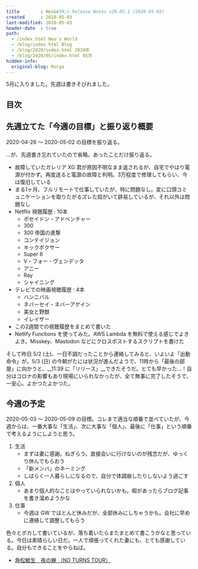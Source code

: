 ```yaml
---
title        : Neo&#39;s Release Notes v29.05.1 (2020-05-03)
created      : 2020-05-03
last-modified: 2020-05-03
header-date  : true
path:
  - /index.html Neo's World
  - /blog/index.html Blog
  - /blog/2020/index.html 2020年
  - /blog/2020/05/index.html 05月
hidden-info:
  original-blog: Murga
---
```


5月に入りました。先週は書きそびれました。

## 目次

## 先週立てた「今週の目標」と振り返り概要

2020-04-26 ～ 2020-05-02 の目標を振り返る。

…が、先週書き忘れていたので省略。あったことだけ振り返る。

- 故障していたガレリア XG 君が原因不明なまま返されるが、自宅でやはり電源が付かず。再度送ると電源の故障と判明。3万程度で修理してもらい、今は復旧している
- まる1ヶ月、フルリモートで仕事していたが、特に問題なし。変に口頭コミュニケーションを取りたがるズレた奴がいて辟易しているが、それ以外は問題なし
- Netflix 視聴履歴 : 10本
  - ポセイドン・アドベンチャー
  - 300
  - 300 帝国の進撃
  - コンテイジョン
  - キックボクサー
  - Super 8
  - V・フォー・ヴェンデッタ
  - アニー
  - Ray
  - シャイニング
- テレビでの映画視聴履歴 : 4本
  - ハンニバル
  - ネバーセイ・ネバーアゲイン
  - 美女と野獣
  - イレイザー
- この2週間での視聴履歴をまとめて書いた
- Netlify Functions を使ってみた。AWS Lambda を無料で使える感じでよきよき。Misskey、Mastodon などにクロスポストするスクリプトを書けた

そして昨日 5/2 (土)、一日不調だったことから連絡してみると、いよいよ「出動命令」が。5/3 (日) の今朝がたには状況が進んだようで、11時から「最後の部屋」に向かうと、__11:39 に「リリース」__できたそうだ。とても早かった…！自分はコロナの影響もあり現場にいられなかったが、全て無事に完了したそうで、一安心。よかつたよかつた。

## 今週の予定

2020-05-03 ～ 2020-05-09 の目標。コレまで適当な順番で並べていたが、今週からは、一番大事な「生活」、次に大事な「個人」、最後に「仕事」という順番で考えるようにしようと思う。

1. 生活
    - まずは妻に感謝。ねぎらう。直接会いに行けないのが残念だが、ゆっくり休んでもらおう
    - 「新メンバ」のネーミング
    - しばらく一人暮らしになるので、自分で体調崩したりしないよう過ごす
2. 個人
    - あまり個人的なことはやっていられないかも。暇があったらブログ記事を書き溜めようかな
3. 仕事
    - 今週は GW でほとんど休みだが、全部休みにしちゃうかも。会社に早めに連絡して調整してもらう

色々とボカして書いているが、落ち着いたらまたまとめて書こうかなと思っている。今日は素晴らしい日だ。一人で頑張ってくれた妻にも、とても感謝している。自分もできることをやらねば。

- [角松敏生　夜の蝉 （NO TURNS TOUR）](https://youtube.com/watch?v=DTedkTBrsvU)
